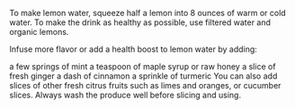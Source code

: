 To make lemon water, squeeze half a lemon into 8 ounces of warm or cold water. To make the drink as healthy as possible, use filtered water and organic lemons.

Infuse more flavor or add a health boost to lemon water by adding:

a few springs of mint
a teaspoon of maple syrup or raw honey
a slice of fresh ginger
a dash of cinnamon
a sprinkle of turmeric
You can also add slices of other fresh citrus fruits such as limes and oranges, or cucumber slices. Always wash the produce well before slicing and using.